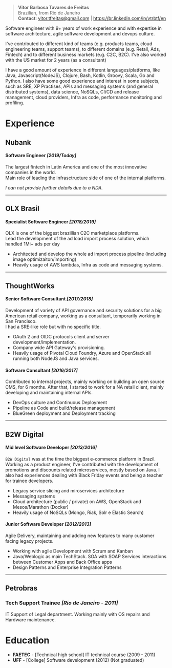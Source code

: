 > __Vitor Barbosa Tavares de Freitas__  
Brazilian, from Rio de Janeiro  
__Contact__: vitor.tfreitas@gmail.com | https://br.linkedin.com/in/vtrbtf/en  

Software engineer with 9+ years of work experience and with expertise in software architecture, agile software development and devops culture.

I've contributed to different kind of teams (e.g. products teams, cloud engineering teams, support teams), to different domains (e.g. Retail, Ads, Fintech) and to different business markets (e.g. C2C, B2C). I've also worked with the US market for 2 years (as a consultant)

I have a good amount of experience in different languages/platforms, like Java, Javascript(NodeJS), Clojure, Bash, Kotlin, Groovy, Scala, Go and Python. I also have some good experience and interest in some subjects, such as SRE, XP Practises, APIs and messaging systems (and general distributed systems), data science, NoSQLs, CI/CD and release management, cloud providers, Infra as code, performance monitoring and profiling.


# Experience

## Nubank
#### Software Engineer _[2019/Today]_
The largest fintech in Latin America and one of the most innovative companies in the world.  
Main role of leading the infrasctructure side of one of the internal platforms. 

_I can not provide further details due to a NDA._

-----

## OLX Brasil
#### Specialist Software Engineer _[2018/2019]_
OLX is one of the biggest brazillian C2C marketplace platforms.  
Lead the development of the ad load import process solution, which handled 1Mi+ ads per day

- Architected and develop the whole ad import process pipeline (including image optimizaiton/importing)
- Heavily usage of AWS lambdas, Infra as code and messaging systems.

-----

## ThoughtWorks
#### Senior Software Consultant _[2017/2018]_
Development of variety of API governance and security solutions for a big American retail company, working as a consultant, temporarily working in San Francisco.  
I had a SRE-like role but with no specific title.

- OAuth 2 and OIDC protocols client and server development/implementation.
- Company wide API Gateway's provisioning.
- Heavily usage of Pivotal Cloud Foundry, Azure and OpenStack all running both NodeJS and Java services.

#### Software Consultant _[2016/2017]_
Contributed to internal projects, mainly working on building an open source CMS, for 6 months. After that, I started to work for a NA retail client, mainly developing and maintaining internal APIs.

- DevOps culture and Continuous Deployment
- Pipeline as Code and build/release management
- BlueGreen deployment and Deployment tracking

-----

## B2W Digital
#### Mid level Software Developer  _[2013/2016]_
`B2W Digital` was at the time the biggest e-commerce platform in Brazil.  
Working as a product engineer, I've contributed with the development of promotions and discounts related microservices, mostly based on Java. I also had experiences dealing with Black Friday events and being a teacher for trainee developers.

- Legacy service slicing and miroservices architecture
- Messaging systems
- Cloud architecture (public / private) on AWS, OpenStack and Mesos/Marathon (Docker)
- Heavily usage of NoSQLs (Mongo, Riak, Solr e Elastic Search)

#### Junior Software Developer  _[2012/2013]_
Agile Delivery, maintaining and adding new features to many customer facing legacy projects.

- Working with agile Development with Scrum and Kanban
- Java/Weblogic as main TechStack. SOA with SOAP Services interactions between Customer Apps and Back Office apps
- Design Patterns and Enterprise Integration Patterns

--------

## Petrobras
### Tech Support Trainee _[Rio de Janeiro - 2011]_ 
IT Support of Legal department. Working mainly with OS repairs and Hardware maintenance.

# Education
- __FAETEC__ -  [Technical high school] IT technical course (2009 - 2011)
- __UFF__ -  [College] Software development  (2012) (Not graduated)
  
